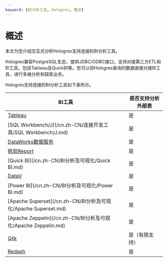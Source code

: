 ```yaml
---
keyword: [BI分析工具, Hologres, 概述]
---
```


# 概述

本文为您介绍交互式分析Hologres支持连接的BI分析工具。

Hologres兼容PostgreSQL生态，提供JDBC/ODBC接口，支持对接第三方ETL和BI工具，包括Tableau及QuickBI等。您可以将Hologres查询的数据直接对接BI工具，进行多维分析和探索业务。

Hologres支持连接的BI分析工具如下表所示。

|BI工具|是否支持分析外部表|
|----|---------|
|[Tableau](/cn.zh-CN/BI分析及可视化/Tableau.md)|是|
|[SQL Workbench/J](/cn.zh-CN/连接开发工具/SQL Workbench/J.md)|是|
|[DataWorks数据服务](/cn.zh-CN/BI分析及可视化/DataWorks数据服务.md)|是|
|[帆软Report](/cn.zh-CN/BI分析及可视化/帆软Report.md)|是|
|[Quick BI](/cn.zh-CN/BI分析及可视化/Quick BI.md)|是|
|[DataV](/cn.zh-CN/BI分析及可视化/DataV.md)|是|
|[Power BI](/cn.zh-CN/BI分析及可视化/Power BI.md)|是|
|[Apache Superset](/cn.zh-CN/BI分析及可视化/Apache Superset.md)|是|
|[Apache Zeppelin](/cn.zh-CN/BI分析及可视化/Apache Zeppelin.md)|是|
|[Qlik](/cn.zh-CN/BI分析及可视化/Qlik.md)|是（有限支持）|
|[Redash](/cn.zh-CN/BI分析及可视化/Redash.md)|是|

